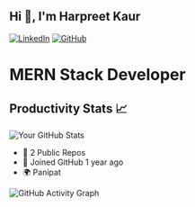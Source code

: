 ## Hi 👋, I'm Harpreet Kaur

[![LinkedIn](https://img.shields.io/badge/-LinkedIn-blue?style=flat&logo=Linkedin&logoColor=white)](https://www.linkedin.com/in/harpreet01414)
[![GitHub](https://img.shields.io/badge/-GitHub-gray?style=flat&logo=GitHub&logoColor=white)](https://github.com/Harpreet1423)

# MERN Stack Developer

## Productivity Stats 📈

![Your GitHub Stats](https://github-readme-stats.vercel.app/api?username=harpreet1423&show_icons=true&theme=radical&count_private=true)

- 📁 2 Public Repos
- 📅 Joined GitHub 1 year ago
- 🌍 Panipat

![GitHub Activity Graph](https://github-readme-activity-graph.cyclic.app/graph?username=harpreet1423&theme=react-dark)




<!---
Harpreet1423/Harpreet1423 is a ✨ special ✨ repository because its `README.md` (this file) appears on your GitHub profile.
You can click the Preview link to take a look at your changes.
--->
